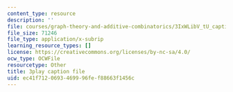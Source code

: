 ```yaml
---
content_type: resource
description: ''
file: courses/graph-theory-and-additive-combinatorics/3IxWLibV_tU_captions.vtt
file_size: 71246
file_type: application/x-subrip
learning_resource_types: []
license: https://creativecommons.org/licenses/by-nc-sa/4.0/
ocw_type: OCWFile
resourcetype: Other
title: 3play caption file
uid: ec41f712-0693-4699-96fe-f88663f1456c
---
```


